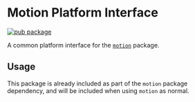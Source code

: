 # Motion Platform Interface

[![pub package](https://img.shields.io/pub/v/motion_platform_interface.svg)](https://pub.dev/packages/motion_platform_interface)

A common platform interface for the [`motion`](https://pub.dev/packages/motion) package.

## Usage

This package is already included as part of the `motion` package dependency, and will
be included when using `motion` as normal.
